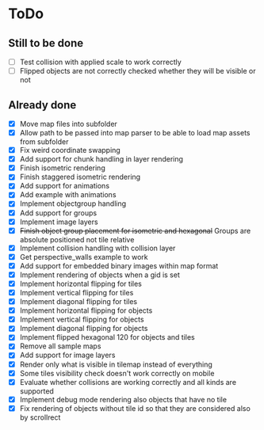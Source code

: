 
# ToDo

## Still to be done

- [ ] Test collision with applied scale to work correctly
- [ ] Flipped objects are not correctly checked whether they will be visible or not

## Already done

- [x] Move map files into subfolder
- [x] Allow path to be passed into map parser to be able to load map assets from subfolder
- [x] Fix weird coordinate swapping
- [x] Add support for chunk handling in layer rendering
- [x] Finish isometric rendering
- [x] Finish staggered isometric rendering
- [x] Add support for animations
- [x] Add example with animations
- [x] Implement objectgroup handling
- [x] Add support for groups
- [x] Implement image layers
- [x] ~~Finish object group placement for isometric and hexagonal~~ Groups are absolute positioned not tile relative
- [x] Implement collision handling with collision layer
- [x] Get perspective_walls example to work
- [x] Add support for embedded binary images within map format
- [x] Implement rendering of objects when a gid is set
- [x] Implement horizontal flipping for tiles
- [x] Implement vertical flipping for tiles
- [x] Implement diagonal flipping for tiles
- [x] Implement horizontal flipping for objects
- [x] Implement vertical flipping for objects
- [x] Implement diagonal flipping for objects
- [x] Implement flipped hexagonal 120 for objects and tiles
- [x] Remove all sample maps
- [x] Add support for image layers
- [x] Render only what is visible in tilemap instead of everything
- [x] Some tiles visibility check doesn't work correctly on mobile
- [x] Evaluate whether collisions are working correctly and all kinds are supported
- [x] Implement debug mode rendering also objects that have no tile
- [x] Fix rendering of objects without tile id so that they are considered also by scrollrect
